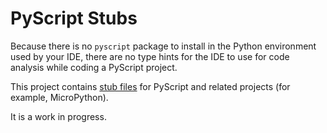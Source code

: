 # PyScript Stubs

Because there is no `pyscript` package to install in the Python environment
used by your IDE, there are no type hints for the IDE to use for code
analysis while coding a PyScript project.

This project contains [stub files](https://typing.python.org/en/latest/spec/distributing.html#stub-files)
for PyScript and related projects (for example, MicroPython).

It is a work in progress.
